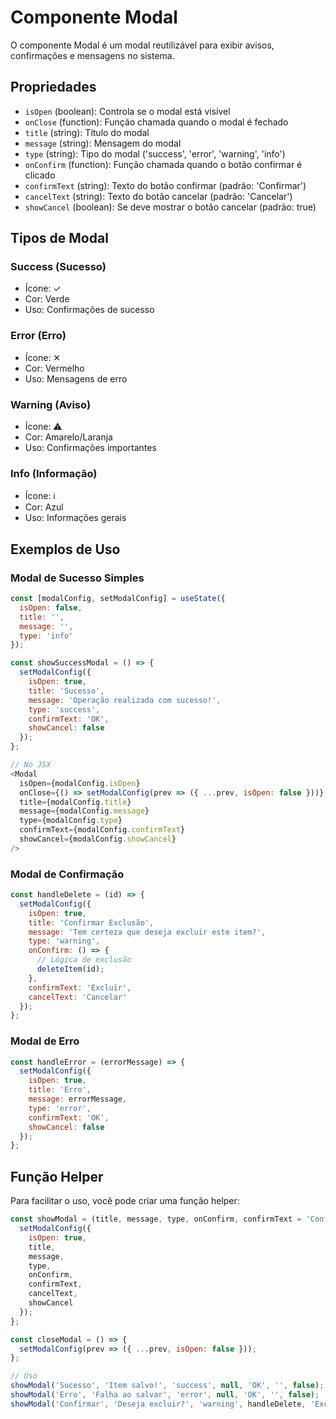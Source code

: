 # Componente Modal

O componente Modal é um modal reutilizável para exibir avisos, confirmações e mensagens no sistema.

## Propriedades

- `isOpen` (boolean): Controla se o modal está visível
- `onClose` (function): Função chamada quando o modal é fechado
- `title` (string): Título do modal
- `message` (string): Mensagem do modal
- `type` (string): Tipo do modal ('success', 'error', 'warning', 'info')
- `onConfirm` (function): Função chamada quando o botão confirmar é clicado
- `confirmText` (string): Texto do botão confirmar (padrão: 'Confirmar')
- `cancelText` (string): Texto do botão cancelar (padrão: 'Cancelar')
- `showCancel` (boolean): Se deve mostrar o botão cancelar (padrão: true)

## Tipos de Modal

### Success (Sucesso)
- Ícone: ✓
- Cor: Verde
- Uso: Confirmações de sucesso

### Error (Erro)
- Ícone: ✕
- Cor: Vermelho
- Uso: Mensagens de erro

### Warning (Aviso)
- Ícone: ⚠
- Cor: Amarelo/Laranja
- Uso: Confirmações importantes

### Info (Informação)
- Ícone: ℹ
- Cor: Azul
- Uso: Informações gerais

## Exemplos de Uso

### Modal de Sucesso Simples
```javascript
const [modalConfig, setModalConfig] = useState({
  isOpen: false,
  title: '',
  message: '',
  type: 'info'
});

const showSuccessModal = () => {
  setModalConfig({
    isOpen: true,
    title: 'Sucesso',
    message: 'Operação realizada com sucesso!',
    type: 'success',
    confirmText: 'OK',
    showCancel: false
  });
};

// No JSX
<Modal
  isOpen={modalConfig.isOpen}
  onClose={() => setModalConfig(prev => ({ ...prev, isOpen: false }))}
  title={modalConfig.title}
  message={modalConfig.message}
  type={modalConfig.type}
  confirmText={modalConfig.confirmText}
  showCancel={modalConfig.showCancel}
/>
```

### Modal de Confirmação
```javascript
const handleDelete = (id) => {
  setModalConfig({
    isOpen: true,
    title: 'Confirmar Exclusão',
    message: 'Tem certeza que deseja excluir este item?',
    type: 'warning',
    onConfirm: () => {
      // Lógica de exclusão
      deleteItem(id);
    },
    confirmText: 'Excluir',
    cancelText: 'Cancelar'
  });
};
```

### Modal de Erro
```javascript
const handleError = (errorMessage) => {
  setModalConfig({
    isOpen: true,
    title: 'Erro',
    message: errorMessage,
    type: 'error',
    confirmText: 'OK',
    showCancel: false
  });
};
```

## Função Helper

Para facilitar o uso, você pode criar uma função helper:

```javascript
const showModal = (title, message, type, onConfirm, confirmText = 'Confirmar', cancelText = 'Cancelar', showCancel = true) => {
  setModalConfig({
    isOpen: true,
    title,
    message,
    type,
    onConfirm,
    confirmText,
    cancelText,
    showCancel
  });
};

const closeModal = () => {
  setModalConfig(prev => ({ ...prev, isOpen: false }));
};

// Uso
showModal('Sucesso', 'Item salvo!', 'success', null, 'OK', '', false);
showModal('Erro', 'Falha ao salvar', 'error', null, 'OK', '', false);
showModal('Confirmar', 'Deseja excluir?', 'warning', handleDelete, 'Excluir', 'Cancelar');
``` 